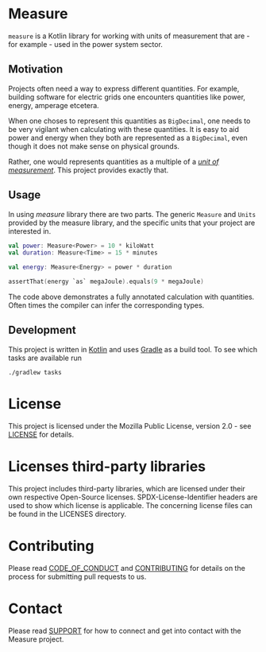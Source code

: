 <!--
SPDX-FileCopyrightText: 2021-2022 Alliander N.V.

SPDX-License-Identifier: MPL-2.0
-->

# Measure

`measure` is a Kotlin library for working with units of measurement that are - for example - used in the power system sector.

## Motivation
Projects often need a way to express different quantities. For example, building software for electric grids one encounters quantities like power, energy, amperage etcetera.

When one choses to represent this quantities as `BigDecimal`, one needs to be very vigilant when calculating with these quantities. It is easy to aid power and energy when they both are represented as a `BigDecimal`, even though it does not make sense on physical grounds.

Rather, one would represents quantities as a multiple of a [*unit of measurement*][wikipedia:unit]. This project provides exactly that.

## Usage
In using *measure* library there are two parts. The generic `Measure` and `Units` provided by the measure library, and the specific units that your project are interested in.

```kotlin
val power: Measure<Power> = 10 * kiloWatt
val duration: Measure<Time> = 15 * minutes

val energy: Measure<Energy> = power * duration

assertThat(energy `as` megaJoule).equals(9 * megaJoule)
```

The code above demonstrates a fully annotated calculation with quantities. Often times the compiler can infer the corresponding types.

## Development
This project is written in [Kotlin][kotlin] and uses [Gradle][gradle] as a build tool. To see which tasks are available run

```
./gradlew tasks
```

[wikipedia:unit]: https://en.wikipedia.org/wiki/Unit_of_measurement
[github:create-from-template]: https://docs.github.com/en/github/creating-cloning-and-archiving-repositories/creating-a-repository-on-github/creating-a-repository-from-a-template
[kotlin]: https://kotlinlang.org/
[gradle]: https://gradle.org/

# License
This project is licensed under the Mozilla Public License, version 2.0 - see [LICENSE](LICENSE) for details.

# Licenses third-party libraries
This project includes third-party libraries, 
which are licensed under their own respective Open-Source licenses.
SPDX-License-Identifier headers are used to show which license is applicable. 
The concerning license files can be found in the LICENSES directory.

# Contributing
Please read [CODE_OF_CONDUCT](CODE_OF_CONDUCT.md) and [CONTRIBUTING](CONTRIBUTING.md) for details on the process 
for submitting pull requests to us.

# Contact
Please read [SUPPORT](SUPPORT.md) for how to connect and get into contact with the Measure project.
